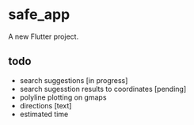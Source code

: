 # safe_app

A new Flutter project.

## todo
- search suggestions [in progress]
- search sugesstion results to coordinates [pending]
- polyline plotting on gmaps
- directions [text]
- estimated time


